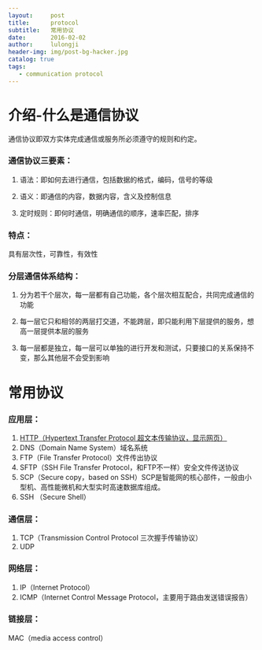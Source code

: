 ```yaml
---
layout:     post
title:      protocol 
subtitle:   常用协议
date:       2016-02-02
author:     lulongji
header-img: img/post-bg-hacker.jpg
catalog: true
tags:
   - communication protocol
---
```


# 介绍-什么是通信协议

通信协议即双方实体完成通信或服务所必须遵守的规则和约定。

### 通信协议三要素：

1. 语法：即如何去进行通信，包括数据的格式，编码，信号的等级

2. 语义：即通信的内容，数据内容，含义及控制信息

3. 定时规则：即何时通信，明确通信的顺序，速率匹配，排序

### 特点：

具有层次性，可靠性，有效性

### 分层通信体系结构：

1. 分为若干个层次，每一层都有自己功能，各个层次相互配合，共同完成通信的功能

2. 每一层它只和相邻的两层打交道，不能跨层，即只能利用下层提供的服务，想高一层提供本层的服务

3. 每一层都是独立，每一层可以单独的进行开发和测试，只要接口的关系保持不变，那么其他层不会受到影响


# 常用协议

### 应用层：

1. [HTTP（Hypertext Transfer Protocol 超文本传输协议，显示网页）](http://blog.lulongji.cn/2016/02/03/%E5%8D%8F%E8%AE%AE-Http%E5%8D%8F%E8%AE%AE/)
2. DNS（Domain Name System）域名系统
3. FTP（File Transfer Protocol）文件传出协议
4. SFTP（SSH File Transfer Protocol，和FTP不一样）安全文件传送协议
5. SCP（Secure copy，based on SSH）SCP是智能网的核心部件，一般由小型机、高性能微机和大型实时高速数据库组成。
6. SSH （Secure Shell）

### 通信层：

1. TCP（Transmission Control Protocol 三次握手传输协议）
2. UDP

### 网络层：

1. IP（Internet Protocol）
2. ICMP（Internet Control Message Protocol，主要用于路由发送错误报告）

### 链接层：

MAC（media access control）


